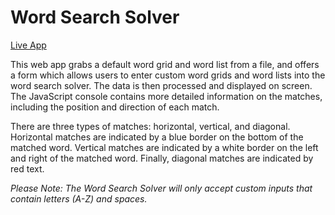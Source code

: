 # Word Search Solver

<a href='http://forest.stfhs.net/forest/apps/word-search/' target='_blank'>Live App</a>

This web app grabs a default word grid and word list from a file, and offers a form which allows users to enter custom word grids and word lists into the word search solver. The data is then processed and displayed on screen. The JavaScript console contains more detailed information on the matches, including the position and direction of each match.

There are three types of matches: horizontal, vertical, and diagonal. Horizontal matches are indicated by a blue border on the bottom of the matched word. Vertical matches are indicated by a white border on the left and right of the matched word. Finally, diagonal matches are indicated by red text.

*Please Note: The Word Search Solver will only accept custom inputs that contain letters (A-Z) and spaces.*